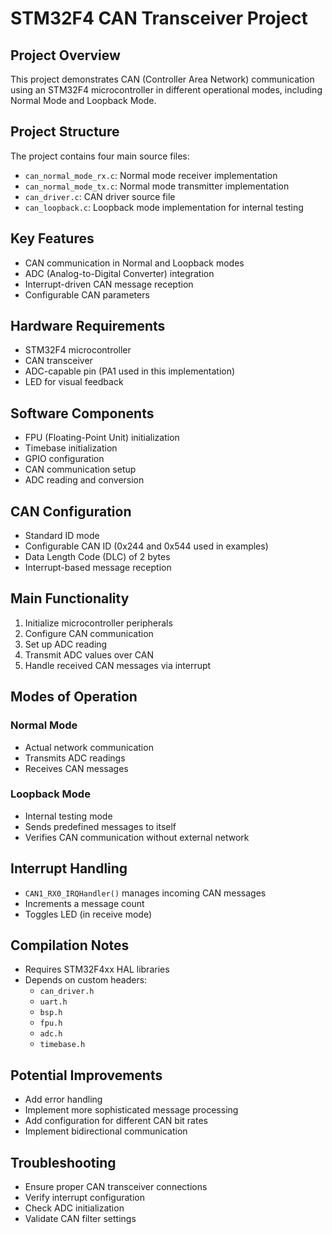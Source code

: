 # STM32F4 CAN Transceiver Project

## Project Overview
This project demonstrates CAN (Controller Area Network) communication using an STM32F4 microcontroller in different operational modes, including Normal Mode and Loopback Mode.

## Project Structure
The project contains four main source files:
- `can_normal_mode_rx.c`: Normal mode receiver implementation
- `can_normal_mode_tx.c`: Normal mode transmitter implementation
- `can_driver.c`: CAN driver source file
- `can_loopback.c`: Loopback mode implementation for internal testing

## Key Features
- CAN communication in Normal and Loopback modes
- ADC (Analog-to-Digital Converter) integration
- Interrupt-driven CAN message reception
- Configurable CAN parameters

## Hardware Requirements
- STM32F4 microcontroller
- CAN transceiver
- ADC-capable pin (PA1 used in this implementation)
- LED for visual feedback

## Software Components
- FPU (Floating-Point Unit) initialization
- Timebase initialization
- GPIO configuration
- CAN communication setup
- ADC reading and conversion

## CAN Configuration
- Standard ID mode
- Configurable CAN ID (0x244 and 0x544 used in examples)
- Data Length Code (DLC) of 2 bytes
- Interrupt-based message reception

## Main Functionality
1. Initialize microcontroller peripherals
2. Configure CAN communication
3. Set up ADC reading
4. Transmit ADC values over CAN
5. Handle received CAN messages via interrupt

## Modes of Operation
### Normal Mode
- Actual network communication
- Transmits ADC readings
- Receives CAN messages

### Loopback Mode
- Internal testing mode
- Sends predefined messages to itself
- Verifies CAN communication without external network

## Interrupt Handling
- `CAN1_RX0_IRQHandler()` manages incoming CAN messages
- Increments a message count
- Toggles LED (in receive mode)

## Compilation Notes
- Requires STM32F4xx HAL libraries
- Depends on custom headers: 
  - `can_driver.h`
  - `uart.h`
  - `bsp.h`
  - `fpu.h`
  - `adc.h`
  - `timebase.h`

## Potential Improvements
- Add error handling
- Implement more sophisticated message processing
- Add configuration for different CAN bit rates
- Implement bidirectional communication

## Troubleshooting
- Ensure proper CAN transceiver connections
- Verify interrupt configuration
- Check ADC initialization
- Validate CAN filter settings

